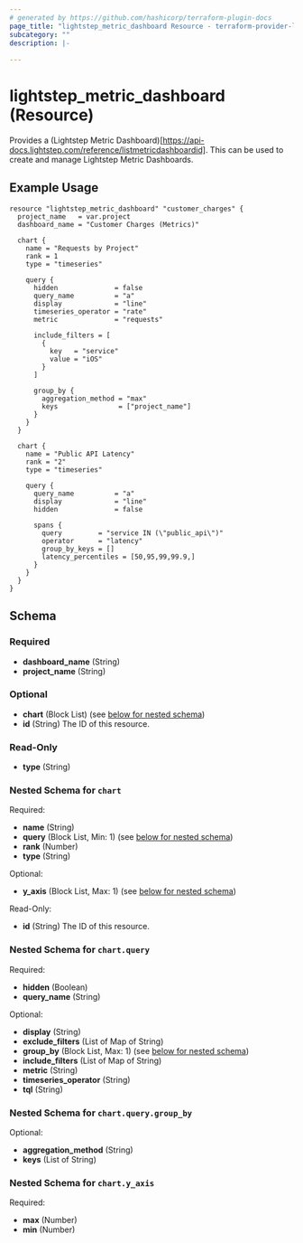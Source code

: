 ```yaml
---
# generated by https://github.com/hashicorp/terraform-plugin-docs
page_title: "lightstep_metric_dashboard Resource - terraform-provider-lightstep"
subcategory: ""
description: |-
  
---
```


# lightstep_metric_dashboard (Resource)

Provides a (Lightstep Metric Dashboard)[https://api-docs.lightstep.com/reference/listmetricdashboardid]. This can be used to create and manage Lightstep Metric Dashboards.


## Example Usage

```hcl
resource "lightstep_metric_dashboard" "customer_charges" {
  project_name   = var.project
  dashboard_name = "Customer Charges (Metrics)"

  chart {
    name = "Requests by Project"
    rank = 1
    type = "timeseries"

    query {
      hidden              = false
      query_name          = "a"
      display             = "line"
      timeseries_operator = "rate"
      metric              = "requests"

      include_filters = [
        {
          key   = "service"
          value = "iOS"
        }
      ]

      group_by {
        aggregation_method = "max"
        keys               = ["project_name"]
      }
    }
  }

  chart {
    name = "Public API Latency"
    rank = "2"
    type = "timeseries"

    query {
      query_name          = "a"
      display             = "line"
      hidden              = false

      spans {
        query         = "service IN (\"public_api\")"
        operator      = "latency"
        group_by_keys = []
        latency_percentiles = [50,95,99,99.9,]
      }
    }
  }
}
```

<!-- schema generated by tfplugindocs -->
## Schema

### Required

- **dashboard_name** (String)
- **project_name** (String)

### Optional

- **chart** (Block List) (see [below for nested schema](#nestedblock--chart))
- **id** (String) The ID of this resource.

### Read-Only

- **type** (String)

<a id="nestedblock--chart"></a>
### Nested Schema for `chart`

Required:

- **name** (String)
- **query** (Block List, Min: 1) (see [below for nested schema](#nestedblock--chart--query))
- **rank** (Number)
- **type** (String)

Optional:

- **y_axis** (Block List, Max: 1) (see [below for nested schema](#nestedblock--chart--y_axis))

Read-Only:

- **id** (String) The ID of this resource.

<a id="nestedblock--chart--query"></a>
### Nested Schema for `chart.query`

Required:

- **hidden** (Boolean)
- **query_name** (String)

Optional:

- **display** (String)
- **exclude_filters** (List of Map of String)
- **group_by** (Block List, Max: 1) (see [below for nested schema](#nestedblock--chart--query--group_by))
- **include_filters** (List of Map of String)
- **metric** (String)
- **timeseries_operator** (String)
- **tql** (String)

<a id="nestedblock--chart--query--group_by"></a>
### Nested Schema for `chart.query.group_by`

Optional:

- **aggregation_method** (String)
- **keys** (List of String)



<a id="nestedblock--chart--y_axis"></a>
### Nested Schema for `chart.y_axis`

Required:

- **max** (Number)
- **min** (Number)


